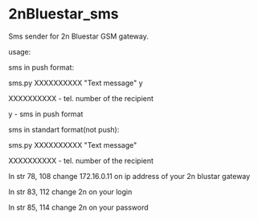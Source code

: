 # 2nBluestar_sms
Sms sender for 2n Bluestar GSM gateway.

usage:

sms in push format:

sms.py XXXXXXXXXX "Text message" y

XXXXXXXXXX - tel. number оf the recipient

y - sms in push format

sms in standart format(not push):

sms.py XXXXXXXXXX "Text message"

XXXXXXXXXX - tel. number оf the recipient

In str 78, 108 change 172.16.0.11 on ip address of your 2n blustar gateway

In str 83, 112 change 2n on your login  

In str 85, 114 change 2n on your password
